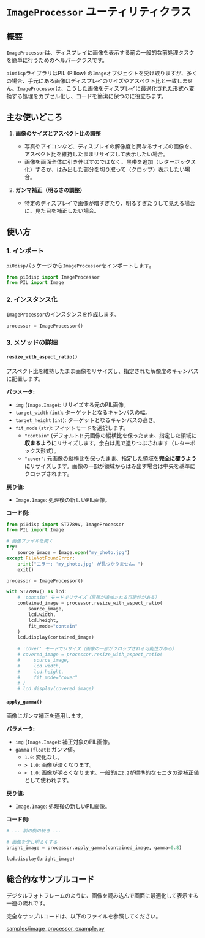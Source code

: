 # `ImageProcessor` ユーティリティクラス

## 概要

`ImageProcessor`は、ディスプレイに画像を表示する前の一般的な前処理タスクを簡単に行うためのヘルパークラスです。

`pi0disp`ライブラリはPIL (Pillow) の`Image`オブジェクトを受け取りますが、多くの場合、手元にある画像はディスプレイのサイズやアスペクト比と一致しません。`ImageProcessor`は、こうした画像をディスプレイに最適化された形式へ変換する処理をカプセル化し、コードを簡潔に保つのに役立ちます。

## 主な使いどころ

1.  **画像のサイズとアスペクト比の調整**
    - 写真やアイコンなど、ディスプレイの解像度と異なるサイズの画像を、アスペクト比を維持したままリサイズして表示したい場合。
    - 画像を画面全体に引き伸ばすのではなく、黒帯を追加（レターボックス化）するか、はみ出した部分を切り取って（クロップ）表示したい場合。

2.  **ガンマ補正（明るさの調整）**
    - 特定のディスプレイで画像が暗すぎたり、明るすぎたりして見える場合に、見た目を補正したい場合。

## 使い方

### 1. インポート

`pi0disp`パッケージから`ImageProcessor`をインポートします。

```python
from pi0disp import ImageProcessor
from PIL import Image
```

### 2. インスタンス化

`ImageProcessor`のインスタンスを作成します。

```python
processor = ImageProcessor()
```

### 3. メソッドの詳細

#### `resize_with_aspect_ratio()`

アスペクト比を維持したまま画像をリサイズし、指定された解像度のキャンバスに配置します。

**パラメータ:**

-   `img` (`Image.Image`): リサイズする元のPIL画像。
-   `target_width` (`int`): ターゲットとなるキャンバスの幅。
-   `target_height` (`int`): ターゲットとなるキャンバスの高さ。
-   `fit_mode` (`str`): フィットモードを選択します。
    -   `"contain"` (デフォルト): 元画像の縦横比を保ったまま、指定した領域に**収まるように**リサイズします。余白は黒で塗りつぶされます（レターボックス形式）。
    -   `"cover"`: 元画像の縦横比を保ったまま、指定した領域を**完全に覆うように**リサイズします。画像の一部が領域からはみ出す場合は中央を基準にクロップされます。

**戻り値:**

-   `Image.Image`: 処理後の新しいPIL画像。

**コード例:**

```python
from pi0disp import ST7789V, ImageProcessor
from PIL import Image

# 画像ファイルを開く
try:
    source_image = Image.open("my_photo.jpg")
except FileNotFoundError:
    print("エラー: 'my_photo.jpg' が見つかりません。")
    exit()

processor = ImageProcessor()

with ST7789V() as lcd:
    # 'contain' モードでリサイズ（黒帯が追加される可能性がある）
    contained_image = processor.resize_with_aspect_ratio(
        source_image,
        lcd.width,
        lcd.height,
        fit_mode="contain"
    )
    lcd.display(contained_image)
    
    # 'cover' モードでリサイズ（画像の一部がクロップされる可能性がある）
    # covered_image = processor.resize_with_aspect_ratio(
    #     source_image,
    #     lcd.width,
    #     lcd.height,
    #     fit_mode="cover"
    # )
    # lcd.display(covered_image)
```

#### `apply_gamma()`

画像にガンマ補正を適用します。

**パラメータ:**

-   `img` (`Image.Image`): 補正対象のPIL画像。
-   `gamma` (`float`): ガンマ値。
    -   `1.0`: 変化なし。
    -   `> 1.0`: 画像が暗くなります。
    -   `< 1.0`: 画像が明るくなります。一般的に`2.2`が標準的なモニタの逆補正値として使われます。

**戻り値:**

-   `Image.Image`: 処理後の新しいPIL画像。

**コード例:**

```python
# ... 前の例の続き ...

# 画像を少し明るくする
bright_image = processor.apply_gamma(contained_image, gamma=0.8)

lcd.display(bright_image)
```

## 総合的なサンプルコード

デジタルフォトフレームのように、画像を読み込んで画面に最適化して表示する一連の流れです。

完全なサンプルコードは、以下のファイルを参照してください。

[samples/image_processor_example.py](../samples/image_processor_example.py)

